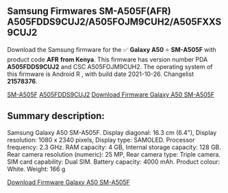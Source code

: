 <h2>Samsung Firmwares SM-A505F(AFR) A505FDDS9CUJ2/A505FOJM9CUH2/A505FXXS9CUJ2</h2>
Download the Samsung firmware for the ✅ <strong>Galaxy A50 </strong> ⭐ <strong>SM-A505F</strong> with product code <strong>AFR</strong> <strong> from Kenya</strong>. This firmware has version number PDA <strong>A505FDDS9CUJ2</strong> and CSC A505FOJM9CUH2. The operating system of this firmware is Android R , with build date 2021-10-26. Changelist <strong>21578376</strong>.


[SM-A505F](https://samfirm.shop/samsung/model/SM-A505F)
[A505FDDS9CUJ2](https://samfirm.shop/samsung/pda/A505FDDS9CUJ2)
[Download Firmware Galaxy A50 SM-A505F](https://samfirm.shop/samsung/firmware/468580)
<h2>Summary description:</h2>
<p>Samsung Galaxy A50 SM-A505F. Display diagonal: 16.3 cm (6.4"), Display resolution: 1080 x 2340 pixels, Display type: SAMOLED. Processor frequency: 2.3 GHz. RAM capacity: 4 GB, Internal storage capacity: 128 GB. Rear camera resolution (numeric): 25 MP, Rear camera type: Triple camera. SIM card capability: Dual SIM. Battery capacity: 4000 mAh. Product colour: White. Weight: 166 g</p>


[Download Firmware Galaxy A50 SM-A505F](https://samfirm.shop/samsung/firmware/468580)
